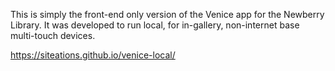 This is simply the front-end only version of the Venice app for the Newberry Library. It was developed to run local, for in-gallery, non-internet base multi-touch devices.

https://siteations.github.io/venice-local/

